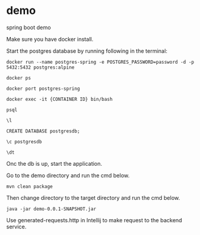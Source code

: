 # demo
spring boot demo

Make sure you have docker install.

Start the postgres database by running following in the terminal:

```
docker run --name postgres-spring -e POSTGRES_PASSWORD=password -d -p 5432:5432 postgres:alpine

docker ps

docker port postgres-spring

docker exec -it {CONTAINER ID} bin/bash

psql

\l

CREATE DATABASE postgresdb;

\c postgresdb

\dt
```

Onc the db is up, start the application.

Go to the demo directory and run the cmd below.

```
mvn clean package
```

Then change directory to the target directory and run the cmd below.
```
java -jar demo-0.0.1-SNAPSHOT.jar
```
Use generated-requests.http in Intellij to make request to the backend service.